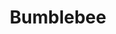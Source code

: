 ---
pid: WS159
title: Bumblebee
location_transcription: Clark Park
zipcode: '19468'
outside_phl: 'Royersford PA '
neighborhood: 
age: '5'
age_range: "<6"
instagram: 
image_file_name: WS_159.jpg
proposal_transcription: 
topic: Animals
topic_summary: '0'
type: Other No Form
keywords_other: 
credit: 
image_labels: 
twitter: 
facebook: 
permalink: "/monuments/ws159/"
layout: item-page
---